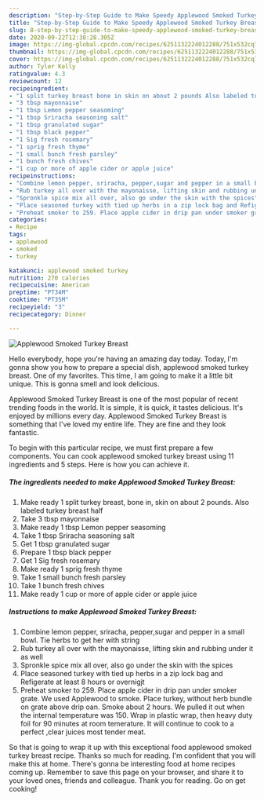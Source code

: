 ```yaml
---
description: "Step-by-Step Guide to Make Speedy Applewood Smoked Turkey Breast"
title: "Step-by-Step Guide to Make Speedy Applewood Smoked Turkey Breast"
slug: 8-step-by-step-guide-to-make-speedy-applewood-smoked-turkey-breast
date: 2020-09-22T12:38:28.305Z
image: https://img-global.cpcdn.com/recipes/6251132224012288/751x532cq70/applewood-smoked-turkey-breast-recipe-main-photo.jpg
thumbnail: https://img-global.cpcdn.com/recipes/6251132224012288/751x532cq70/applewood-smoked-turkey-breast-recipe-main-photo.jpg
cover: https://img-global.cpcdn.com/recipes/6251132224012288/751x532cq70/applewood-smoked-turkey-breast-recipe-main-photo.jpg
author: Tyler Kelly
ratingvalue: 4.3
reviewcount: 12
recipeingredient:
- "1 split turkey breast bone in skin on about 2 pounds Also labeled turkey breast half"
- "3 tbsp mayonnaise"
- "1 tbsp Lemon pepper seasoming"
- "1 tbsp Sriracha seasoning salt"
- "1 tbsp granulated sugar"
- "1 tbsp black pepper"
- "1 Sig fresh rosemary"
- "1 sprig fresh thyme"
- "1 small bunch fresh parsley"
- "1 bunch fresh chives"
- "1 cup or more of apple cider or apple juice"
recipeinstructions:
- "Combine lemon pepper, sriracha, pepper,sugar and pepper in a small bowl. Tie herbs to get her with string"
- "Rub turkey all over with the mayonaisse, lifting skin and rubbing under it as well"
- "Spronkle spice mix all over, also go under the skin with the spices"
- "Place seasoned turkey with tied up herbs in a zip lock bag and Refigerate at least 8 hours or overnigjt"
- "Preheat smoker to 259. Place apple cider in drip pan under smoker grate. We used Applewood to smoke. Place turkey, without herb bundle on grate above drip oan. Smoke about 2 hours. We pulled it out when the internal temperature was 150. Wrap in plastic wrap, then heavy duty foil for 90 minutes at room temerature. It will continue to cook to a perfect ,clear juices most tender meat."
categories:
- Recipe
tags:
- applewood
- smoked
- turkey

katakunci: applewood smoked turkey 
nutrition: 270 calories
recipecuisine: American
preptime: "PT34M"
cooktime: "PT35M"
recipeyield: "3"
recipecategory: Dinner

---
```



![Applewood Smoked Turkey Breast](https://img-global.cpcdn.com/recipes/6251132224012288/751x532cq70/applewood-smoked-turkey-breast-recipe-main-photo.jpg)

Hello everybody, hope you're having an amazing day today. Today, I'm gonna show you how to prepare a special dish, applewood smoked turkey breast. One of my favorites. This time, I am going to make it a little bit unique. This is gonna smell and look delicious.

Applewood Smoked Turkey Breast is one of the most popular of recent trending foods in the world. It is simple, it is quick, it tastes delicious. It's enjoyed by millions every day. Applewood Smoked Turkey Breast is something that I've loved my entire life. They are fine and they look fantastic.




To begin with this particular recipe, we must first prepare a few components. You can cook applewood smoked turkey breast using 11 ingredients and 5 steps. Here is how you can achieve it.

<!--inarticleads1-->

##### The ingredients needed to make Applewood Smoked Turkey Breast:

1. Make ready 1 split turkey breast, bone in, skin on about 2 pounds. Also labeled turkey breast half
1. Take 3 tbsp mayonnaise
1. Make ready 1 tbsp Lemon pepper seasoming
1. Take 1 tbsp Sriracha seasoning salt
1. Get 1 tbsp granulated sugar
1. Prepare 1 tbsp black pepper
1. Get 1 Sig fresh rosemary
1. Make ready 1 sprig fresh thyme
1. Take 1 small bunch fresh parsley
1. Take 1 bunch fresh chives
1. Make ready 1 cup or more of apple cider or apple juice




<!--inarticleads2-->

##### Instructions to make Applewood Smoked Turkey Breast:

1. Combine lemon pepper, sriracha, pepper,sugar and pepper in a small bowl. Tie herbs to get her with string
1. Rub turkey all over with the mayonaisse, lifting skin and rubbing under it as well
1. Spronkle spice mix all over, also go under the skin with the spices
1. Place seasoned turkey with tied up herbs in a zip lock bag and Refigerate at least 8 hours or overnigjt
1. Preheat smoker to 259. Place apple cider in drip pan under smoker grate. We used Applewood to smoke. Place turkey, without herb bundle on grate above drip oan. Smoke about 2 hours. We pulled it out when the internal temperature was 150. Wrap in plastic wrap, then heavy duty foil for 90 minutes at room temerature. It will continue to cook to a perfect ,clear juices most tender meat.




So that is going to wrap it up with this exceptional food applewood smoked turkey breast recipe. Thanks so much for reading. I'm confident that you will make this at home. There's gonna be interesting food at home recipes coming up. Remember to save this page on your browser, and share it to your loved ones, friends and colleague. Thank you for reading. Go on get cooking!
